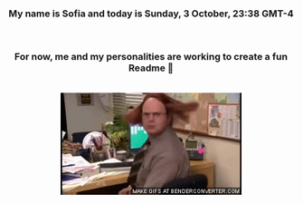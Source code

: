 


<div align="center">
<h3 >My name is Sofia and today is Sunday, 3 October, 23:38 GMT-4</h3><br>
<h3 >For now, me and my personalities are working to create a fun Readme 👋
</h3><br>
<img src='img/dwight.gif' alt='working...'/>
</div>
